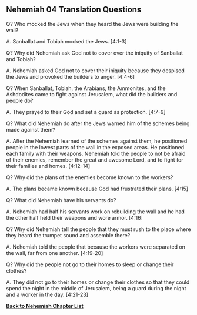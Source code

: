 ## Nehemiah 04 Translation Questions ##

Q? Who mocked the Jews when they heard the Jews were building the wall?

A. Sanballat and Tobiah mocked the Jews. [4:1-3]

Q? Why did Nehemiah ask God not to cover over the iniquity of Sanballat and Tobiah?

A. Nehemiah asked God not to cover their iniquity because they despised the Jews and provoked the builders to anger. [4:4-6]

Q? When Sanballat, Tobiah, the Arabians, the Ammonites, and the Ashdodites came to fight against Jerusalem, what did the builders and people do?

A. They prayed to their God and set a guard as protection. [4:7-9]

Q? What did Nehemiah do after the Jews warned him of the schemes being made against them?

A. After the Nehemiah learned of the schemes against them, he positioned people in the lowest parts of the wall in the exposed areas. He positioned each family with their weapons. Nehemiah told the people to not be afraid of their enemies, remember the great and awesome Lord, and to fight for their families and homes. [4:12-14]

Q? Why did the plans of the enemies become known to the workers?

A. The plans became known because God had frustrated their plans. [4:15]

Q? What did Nehemiah have his servants do?

A. Nehemiah had half his servants work on rebuilding the wall and he had the other half held their weapons and wore armor. [4:16]

Q? Why did Nehemiah tell the people that they must rush to the place where they heard the trumpet sound and assemble there?

A. Nehemiah told the people that because the workers were separated on the wall, far from one another. [4:19-20]

Q? Why did the people not go to their homes to sleep or change their clothes?

A. They did not go to their homes or change their clothes so that they could spend the night in the middle of Jerusalem, being a guard during the night and a worker in the day. [4:21-23]

__[Back to Nehemiah Chapter List](./)__

